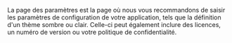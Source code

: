 ﻿La page des paramètres est la page où nous vous recommandons de saisir les paramètres de configuration de votre application, tels que la définition d'un thème sombre ou clair.  Celle-ci peut également inclure des licences, un numéro de version ou votre politique de confidentialité.
